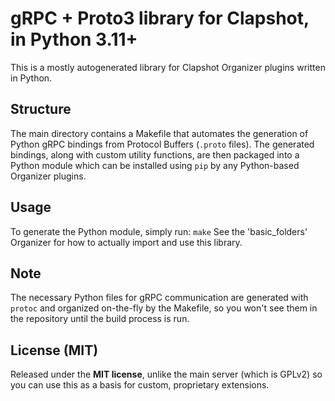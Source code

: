 # gRPC + Proto3 library for Clapshot, in Python 3.11+

This is a mostly autogenerated library for Clapshot Organizer plugins written in Python.

## Structure

The main directory contains a Makefile that automates the generation of Python gRPC bindings from Protocol Buffers (`.proto` files).
The generated bindings, along with custom utility functions, are then packaged into a Python module which can be
installed using `pip` by any Python-based Organizer plugins.

## Usage

To generate the Python module, simply run: `make`
See the 'basic_folders' Organizer for how to actually import and use this library.

## Note

The necessary Python files for gRPC communication are generated with `protoc` and organized on-the-fly by the Makefile,
so you won't see them in the repository until the build process is run.

## License (MIT)

Released under the **MIT license**, unlike the main server (which is GPLv2) so you can use this as a basis for custom, proprietary extensions.
